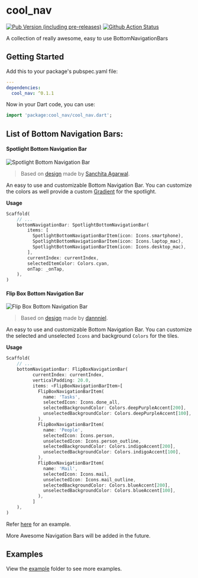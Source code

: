 # cool_nav

[![Pub Version (including pre-releases)](https://img.shields.io/pub/v/cool_nav?include_prereleases)](https://pub.dev/packages/cool_nav)
[![Github Action Status](https://github.com/masterashu/flutter_cool_nav/workflows/Dart%20CI/badge.svg)](https://github.com/masterashu/flutter_cool_nav/actions)

A collection of really awesome, easy to use BottomNavigationBars

## Getting Started

Add this to your package's pubspec.yaml file:

```yaml
---
dependencies:
  cool_nav: ^0.1.1
```

Now in your Dart code, you can use:

```dart
import 'package:cool_nav/cool_nav.dart';
```

## List of Bottom Navigation Bars:

#### Spotlight Bottom Navigation Bar

![Spotlight Bottom Navigation Bar](https://github.com/masterashu/flutter_cool_nav/blob/master/demo/spotlight_bottom_navigation_bar.gif?raw=true)  

> Based on [design](https://www.behance.net/gallery/94842819/Animated-Tab-Bar) made by [Sanchita Agarwal](https://www.linkedin.com/in/sanchita-agrawal-829a5612b).

An easy to use and customizable Bottom Navigation Bar. You can customize the
colors as well provide a custom [Gradient](https://api.flutter.dev/flutter/dart-ui/Gradient-class.html) for the spotlight.

**Usage**

```dart
Scaffold(
    // ...
    bottomNavigationBar: SpotlightBottomNavigationBar(
        items: [
          SpotlightBottomNavigationBarItem(icon: Icons.smartphone),
          SpotlightBottomNavigationBarItem(icon: Icons.laptop_mac),
          SpotlightBottomNavigationBarItem(icon: Icons.desktop_mac),
        ],
        currentIndex: currentIndex,
        selectedItemColor: Colors.cyan,
        onTap: _onTap,
    ),
)
```

#### Flip Box Bottom Navigation Bar

![Flip Box Bottom Navigation Bar](https://github.com/masterashu/flutter_cool_nav/blob/master/demo/flipbox_nav_bar.gif?raw=true)  

> Based on [design](https://dribbble.com/shots/4811135-Tab-Bar-Cube-Interaction) made by [dannniel](https://dribbble.com/dannniel).

An easy to use and customizable Bottom Navigation Bar. You can customize the selected and unselected `Icons` and background `Colors` for the tiles.

**Usage**

```dart
Scaffold(
    // ...
    bottomNavigationBar: FlipBoxNavigationBar(
          currentIndex: currentIndex,
          verticalPadding: 20.0,
          items: <FlipBoxNavigationBarItem>[
            FlipBoxNavigationBarItem(
              name: 'Tasks',
              selectedIcon: Icons.done_all,
              selectedBackgroundColor: Colors.deepPurpleAccent[200],
              unselectedBackgroundColor: Colors.deepPurpleAccent[100],
            ),
            FlipBoxNavigationBarItem(
              name: 'People',
              selectedIcon: Icons.person,
              unselectedIcon: Icons.person_outline,
              selectedBackgroundColor: Colors.indigoAccent[200],
              unselectedBackgroundColor: Colors.indigoAccent[100],
            ),
            FlipBoxNavigationBarItem(
              name: 'Mail',
              selectedIcon: Icons.mail,
              unselectedIcon: Icons.mail_outline,
              selectedBackgroundColor: Colors.blueAccent[200],
              unselectedBackgroundColor: Colors.blueAccent[100],
            ),
          ]
    ),
)
```

Refer [here](https://github.com/masterashu/flutter_cool_nav/blob/master/example/lib/flipbox_nav_bar.dart) for an example.

More Awesome Navigation Bars will be added in the future.

## Examples

View the [example](https://github.com/masterashu/flutter_cool_nav/tree/master/example) folder to see more examples.
